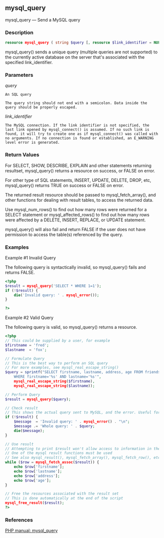 ## mysql_query

mysql_query — Send a MySQL query


### Description

```php
resource mysql_query ( string $query [, resource $link_identifier = NULL ] )
```

mysql_query() sends a unique query (multiple queries are not supported) to the currently active database on the server that's associated with the specified link_identifier.

### Parameters

*query*

    An SQL query

    The query string should not end with a semicolon. Data inside the query should be properly escaped.
    
*link_identifier*

    The MySQL connection. If the link identifier is not specified, the last link opened by mysql_connect() is assumed. If no such link is found, it will try to create one as if mysql_connect() was called with no arguments. If no connection is found or established, an E_WARNING level error is generated.

### Return Values

For SELECT, SHOW, DESCRIBE, EXPLAIN and other statements returning resultset, mysql_query() returns a resource on success, or FALSE on error.

For other type of SQL statements, INSERT, UPDATE, DELETE, DROP, etc, mysql_query() returns TRUE on success or FALSE on error.

The returned result resource should be passed to mysql_fetch_array(), and other functions for dealing with result tables, to access the returned data.

Use mysql_num_rows() to find out how many rows were returned for a SELECT statement or mysql_affected_rows() to find out how many rows were affected by a DELETE, INSERT, REPLACE, or UPDATE statement.

mysql_query() will also fail and return FALSE if the user does not have permission to access the table(s) referenced by the query.

### Examples

Example #1 Invalid Query

The following query is syntactically invalid, so mysql_query() fails and returns FALSE.

```php
<?php
$result = mysql_query('SELECT * WHERE 1=1');
if (!$result) {
    die('Invalid query: ' . mysql_error());
}

?>
```

Example #2 Valid Query

The following query is valid, so mysql_query() returns a resource.

```php
<?php
// This could be supplied by a user, for example
$firstname = 'fred';
$lastname  = 'fox';

// Formulate Query
// This is the best way to perform an SQL query
// For more examples, see mysql_real_escape_string()
$query = sprintf("SELECT firstname, lastname, address, age FROM friends 
    WHERE firstname='%s' AND lastname='%s'",
    mysql_real_escape_string($firstname),
    mysql_real_escape_string($lastname));

// Perform Query
$result = mysql_query($query);

// Check result
// This shows the actual query sent to MySQL, and the error. Useful for debugging.
if (!$result) {
    $message  = 'Invalid query: ' . mysql_error() . "\n";
    $message .= 'Whole query: ' . $query;
    die($message);
}

// Use result
// Attempting to print $result won't allow access to information in the resource
// One of the mysql result functions must be used
// See also mysql_result(), mysql_fetch_array(), mysql_fetch_row(), etc.
while ($row = mysql_fetch_assoc($result)) {
    echo $row['firstname'];
    echo $row['lastname'];
    echo $row['address'];
    echo $row['age'];
}

// Free the resources associated with the result set
// This is done automatically at the end of the script
mysql_free_result($result);
?>
```

### References

[PHP manual: mysql_query](http://www.php.net/manual/en/function.mysql-query.php)